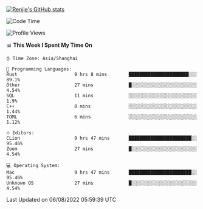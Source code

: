 [![Renjie's GitHub stats](https://github-readme-stats.vercel.app/api?username=liurenjie1024&show_icons=true&theme=chartreuse-dark)](https://github.com/anuraghazra/github-readme-stats)

<!--START_SECTION:waka-->
![Code Time](http://img.shields.io/badge/Code%20Time-104%20hrs%2048%20mins-blue)

![Profile Views](http://img.shields.io/badge/Profile%20Views-15-blue)

📊 **This Week I Spent My Time On** 

```text
⌚︎ Time Zone: Asia/Shanghai

💬 Programming Languages: 
Rust                     9 hrs 8 mins        ██████████████████████░░░   89.1% 
Other                    27 mins             █░░░░░░░░░░░░░░░░░░░░░░░░   4.54% 
SQL                      11 mins             ░░░░░░░░░░░░░░░░░░░░░░░░░   1.9% 
C++                      8 mins              ░░░░░░░░░░░░░░░░░░░░░░░░░   1.44% 
TOML                     6 mins              ░░░░░░░░░░░░░░░░░░░░░░░░░   1.12%

🔥 Editors: 
CLion                    9 hrs 47 mins       ███████████████████████░░   95.46% 
Zoom                     27 mins             █░░░░░░░░░░░░░░░░░░░░░░░░   4.54%

💻 Operating System: 
Mac                      9 hrs 47 mins       ███████████████████████░░   95.46% 
Unknown OS               27 mins             █░░░░░░░░░░░░░░░░░░░░░░░░   4.54%

```


 Last Updated on 06/08/2022 05:59:39 UTC
<!--END_SECTION:waka-->

